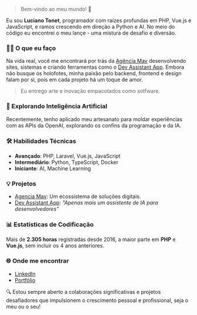 > Bem-vindo ao meu mundo! 🚀

Eu sou **Luciano Tonet**, programador com raízes profundas em PHP, Vue.js e JavaScript, e ramos crescendo em direção a Python e AI. No meio do código eu encontrei o meu lançe - uma mistura de desafio e diversão.

### 👨‍💻 O que eu faço
Na vida real, você me encontrará por trás da [Agência Mav](https://agenciamav.com.br) desenvolvendo sites, sistemas e criando ferramentas como o [Dev Assistant App](https://github.com/apps/dev-assistant-app). 
Embora não busque os holofotes, minha paixão pelo backend, frontend e design falam por si, pois em cada projeto há um toque de amor.

> Eu entrego arte e inovação empacotados como sotfware.

### 🤖 Explorando Inteligência Artificial
Recentemente, tenho aplicado meu artesanato para moldar experiências com as APIs da OpenAI, explorando os confins da programação e da IA.

### 🛠 Habilidades Técnicas
- **Avançado**: PHP, Laravel, Vue.js, JavaScript
- **Intermediário**: Python, TypeScript, Docker
- **Iniciante**: AI, Machine Learning

### 💡 Projetos
- [Agencia Mav](https://agenciamav.com.br): Um ecossistema de soluções digitais.
- [Dev Assistant App](https://github.com/apps/dev-assistant-app): _"Apenas mais um assistente de IA para desenvolvedores"_

### 📊 Estatísticas de Codificação
Mais de **2.305 horas** registradas desde 2016, a maior parte em **PHP** e **Vue.js**, sem incluir os 4 anos anteriores.

### 🌐 Onde me encontrar
- [LinkedIn](https://www.linkedin.com/in/lucianotonet/)
- [Portfólio](https://luciano.tonet.dev/)

🔍 Estou sempre aberto a colaborações significativas e projetos desafiadores que impulsionem o crescimento pessoal e profissional, seja o meu ou o seu!

